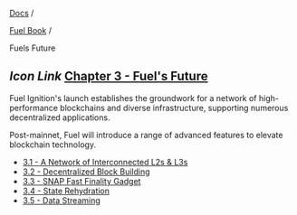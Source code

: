 [Docs](https://docs.fuel.network/) /

[Fuel Book](https://docs.fuel.network/docs/fuel-book/) /

Fuels Future

## _Icon Link_ [Chapter 3 - Fuel's Future](https://docs.fuel.network/docs/fuel-book/fuels-future/\#chapter-3---fuels-future)

Fuel Ignition's launch establishes the groundwork for a network of high-performance blockchains and diverse infrastructure, supporting numerous decentralized applications.

Post-mainnet, Fuel will introduce a range of advanced features to elevate blockchain technology.

- [3.1 - A Network of Interconnected L2s & L3s](https://docs.fuel.network/docs/fuel-book/fuels-future/network-of-interconnection/)
- [3.2 - Decentralized Block Building](https://docs.fuel.network/docs/fuel-book/fuels-future/decentralized-block-building/)
- [3.3 - SNAP Fast Finality Gadget](https://docs.fuel.network/docs/fuel-book/fuels-future/snap-fast-finality-gadget/)
- [3.4 - State Rehydration](https://docs.fuel.network/docs/fuel-book/fuels-future/state-rehydration/)
- [3.5 - Data Streaming](https://docs.fuel.network/docs/fuel-book/fuels-future/data-streaming/)